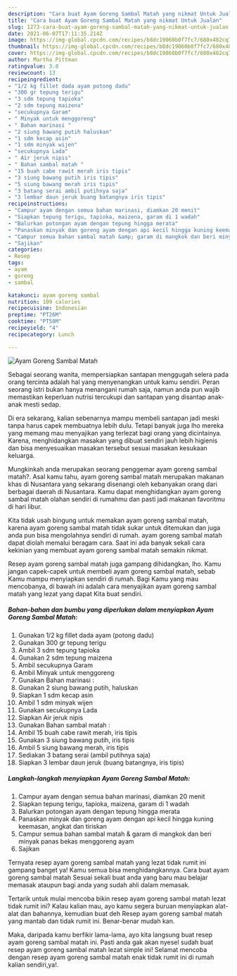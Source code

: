 ```yaml
---
description: "Cara buat Ayam Goreng Sambal Matah yang nikmat Untuk Jualan"
title: "Cara buat Ayam Goreng Sambal Matah yang nikmat Untuk Jualan"
slug: 1273-cara-buat-ayam-goreng-sambal-matah-yang-nikmat-untuk-jualan
date: 2021-06-07T17:11:35.214Z
image: https://img-global.cpcdn.com/recipes/b8dc19060b0f7fc7/680x482cq70/ayam-goreng-sambal-matah-foto-resep-utama.jpg
thumbnail: https://img-global.cpcdn.com/recipes/b8dc19060b0f7fc7/680x482cq70/ayam-goreng-sambal-matah-foto-resep-utama.jpg
cover: https://img-global.cpcdn.com/recipes/b8dc19060b0f7fc7/680x482cq70/ayam-goreng-sambal-matah-foto-resep-utama.jpg
author: Martha Pittman
ratingvalue: 3.8
reviewcount: 13
recipeingredient:
- "1/2 kg fillet dada ayam potong dadu"
- "300 gr tepung terigu"
- "3 sdm tepung tapioka"
- "2 sdm tepung maizena"
- "secukupnya Garam"
- " Minyak untuk menggoreng"
- " Bahan marinasi "
- "2 siung bawang putih haluskan"
- "1 sdm kecap asin"
- "1 sdm minyak wijen"
- "secukupnya Lada"
- " Air jeruk nipis"
- " Bahan sambal matah "
- "15 buah cabe rawit merah iris tipis"
- "3 siung bawang putih iris tipis"
- "5 siung bawang merah iris tipis"
- "3 batang serai ambil putihnya saja"
- "3 lembar daun jeruk buang batangnya iris tipis"
recipeinstructions:
- "Campur ayam dengan semua bahan marinasi, diamkan 20 menit"
- "Siapkan tepung terigu, tapioka, maizena, garam di 1 wadah"
- "Balurkan potongan ayam dengan tepung hingga merata"
- "Panaskan minyak dan goreng ayam dengan api kecil hingga kuning keemasan, angkat dan tiriskan"
- "Campur semua bahan sambal matah &amp; garam di mangkok dan beri minyak panas bekas menggoreng ayam"
- "Sajikan"
categories:
- Resep
tags:
- ayam
- goreng
- sambal

katakunci: ayam goreng sambal 
nutrition: 109 calories
recipecuisine: Indonesian
preptime: "PT26M"
cooktime: "PT50M"
recipeyield: "4"
recipecategory: Lunch

---
```



![Ayam Goreng Sambal Matah](https://img-global.cpcdn.com/recipes/b8dc19060b0f7fc7/680x482cq70/ayam-goreng-sambal-matah-foto-resep-utama.jpg)

Sebagai seorang wanita, mempersiapkan santapan menggugah selera pada orang tercinta adalah hal yang menyenangkan untuk kamu sendiri. Peran seorang istri bukan hanya menangani rumah saja, namun anda pun wajib memastikan keperluan nutrisi tercukupi dan santapan yang disantap anak-anak mesti sedap.

Di era  sekarang, kalian sebenarnya mampu membeli santapan jadi meski tanpa harus capek membuatnya lebih dulu. Tetapi banyak juga lho mereka yang memang mau menyajikan yang terlezat bagi orang yang dicintainya. Karena, menghidangkan masakan yang dibuat sendiri jauh lebih higienis dan bisa menyesuaikan masakan tersebut sesuai masakan kesukaan keluarga. 



Mungkinkah anda merupakan seorang penggemar ayam goreng sambal matah?. Asal kamu tahu, ayam goreng sambal matah merupakan makanan khas di Nusantara yang sekarang disenangi oleh kebanyakan orang dari berbagai daerah di Nusantara. Kamu dapat menghidangkan ayam goreng sambal matah olahan sendiri di rumahmu dan pasti jadi makanan favoritmu di hari libur.

Kita tidak usah bingung untuk memakan ayam goreng sambal matah, karena ayam goreng sambal matah tidak sukar untuk ditemukan dan juga anda pun bisa mengolahnya sendiri di rumah. ayam goreng sambal matah dapat diolah memalui beragam cara. Saat ini ada banyak sekali cara kekinian yang membuat ayam goreng sambal matah semakin nikmat.

Resep ayam goreng sambal matah juga gampang dihidangkan, lho. Kamu jangan capek-capek untuk membeli ayam goreng sambal matah, sebab Kamu mampu menyiapkan sendiri di rumah. Bagi Kamu yang mau mencobanya, di bawah ini adalah cara menyajikan ayam goreng sambal matah yang lezat yang dapat Kita buat sendiri.

<!--inarticleads1-->

##### Bahan-bahan dan bumbu yang diperlukan dalam menyiapkan Ayam Goreng Sambal Matah:

1. Gunakan 1/2 kg fillet dada ayam (potong dadu)
1. Gunakan 300 gr tepung terigu
1. Ambil 3 sdm tepung tapioka
1. Gunakan 2 sdm tepung maizena
1. Ambil secukupnya Garam
1. Ambil  Minyak untuk menggoreng
1. Gunakan  Bahan marinasi :
1. Gunakan 2 siung bawang putih, haluskan
1. Siapkan 1 sdm kecap asin
1. Ambil 1 sdm minyak wijen
1. Gunakan secukupnya Lada
1. Siapkan  Air jeruk nipis
1. Gunakan  Bahan sambal matah :
1. Ambil 15 buah cabe rawit merah, iris tipis
1. Gunakan 3 siung bawang putih, iris tipis
1. Ambil 5 siung bawang merah, iris tipis
1. Sediakan 3 batang serai (ambil putihnya saja)
1. Siapkan 3 lembar daun jeruk (buang batangnya, iris tipis)




<!--inarticleads2-->

##### Langkah-langkah menyiapkan Ayam Goreng Sambal Matah:

1. Campur ayam dengan semua bahan marinasi, diamkan 20 menit
1. Siapkan tepung terigu, tapioka, maizena, garam di 1 wadah
1. Balurkan potongan ayam dengan tepung hingga merata
1. Panaskan minyak dan goreng ayam dengan api kecil hingga kuning keemasan, angkat dan tiriskan
1. Campur semua bahan sambal matah &amp; garam di mangkok dan beri minyak panas bekas menggoreng ayam
1. Sajikan




Ternyata resep ayam goreng sambal matah yang lezat tidak rumit ini gampang banget ya! Kamu semua bisa menghidangkannya. Cara buat ayam goreng sambal matah Sesuai sekali buat anda yang baru mau belajar memasak ataupun bagi anda yang sudah ahli dalam memasak.

Tertarik untuk mulai mencoba bikin resep ayam goreng sambal matah lezat tidak rumit ini? Kalau kalian mau, ayo kamu segera buruan menyiapkan alat-alat dan bahannya, kemudian buat deh Resep ayam goreng sambal matah yang mantab dan tidak rumit ini. Benar-benar mudah kan. 

Maka, daripada kamu berfikir lama-lama, ayo kita langsung buat resep ayam goreng sambal matah ini. Pasti anda gak akan nyesel sudah buat resep ayam goreng sambal matah lezat simple ini! Selamat mencoba dengan resep ayam goreng sambal matah enak tidak rumit ini di rumah kalian sendiri,ya!.

